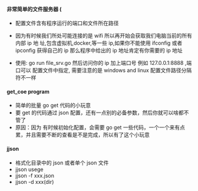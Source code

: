 #### 非常简单的文件服务器 (

- 配置文件含有程序运行的端口和文件所在路径
- 因为有时候我们所处可能连接的是 wifi 所以再开始会获取我们电脑当前的所有内部 ip 地
  址,包含虚拟机,docker,等一些 ip,如果你不能使用 ifconfig 或者 ipconfig 获得自己的 ip
  那么程序中给出的 ip 地址肯定有你需要的 ip 地址

- 使用: go run file_srv.go 然后访问你的 ip 加上端口号 例如 127.0.0.1:8888 ,端口可以
  配置文件中指定, 需要注意的是 windows and linux 配置文件路径分隔符不一样

#### get_coe program

- 简单的批量 go get 代码的小玩意
- 要 get 的代码通过 json 配置，还有一点别的必备参数，然后你就可以啥都不管了
- 原因：因为 有时候初始化配置，会需要 go get 一些代码，一个一个来有点累，并且需要不断的查看是不是完成，所以有了这个小玩意

#### **jjson**

- 格式化目录中的 json 或者单个 json 文件
- jjson usege
- jjson -f xxx.json
- jjson -d xxx(dir)

